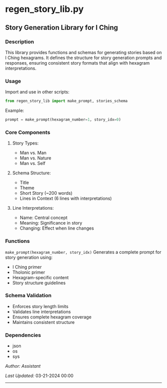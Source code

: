 # regen_story_lib.py

## Story Generation Library for I Ching

### Description
This library provides functions and schemas for generating stories based on I Ching hexagrams. It defines the structure for story generation prompts and responses, ensuring consistent story formats that align with hexagram interpretations.

### Usage
Import and use in other scripts:
```python
from regen_story_lib import make_prompt, stories_schema
```

Example:
```python
prompt = make_prompt(hexagram_number=1, story_idx=0)
```

### Core Components
1. Story Types:
   - Man vs. Man
   - Man vs. Nature
   - Man vs. Self

2. Schema Structure:
   - Title
   - Theme
   - Short Story (~200 words)
   - Lines in Context (6 lines with interpretations)

3. Line Interpretations:
   - Name: Central concept
   - Meaning: Significance in story
   - Changing: Effect when line changes

### Functions
`make_prompt(hexagram_number, story_idx)`
Generates a complete prompt for story generation using:
- I Ching primer
- Tholonic primer
- Hexagram-specific content
- Story structure guidelines

### Schema Validation
- Enforces story length limits
- Validates line interpretations
- Ensures complete hexagram coverage
- Maintains consistent structure

### Dependencies
- json
- os
- sys

*Author: Assistant*

*Last Updated:* 03-21-2024 00:00

---

